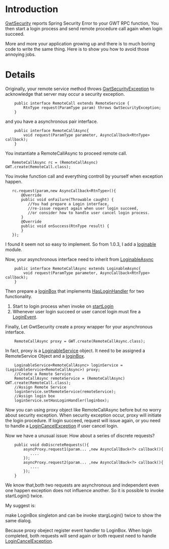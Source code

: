 # Introduction #
[GwtSecurity](http://code.google.com/p/gwtsecurity/) reports Spring Security Error to your GWT RPC function,
You then start a login process and send remote procedure call again when login succeed.

More and more your application growing up and there is to much boring code to write the same thing.
Here is to show you how to avoid those annoying jobs.

# Details #
Originally, your remote service method throws [GwtSecurityException](http://gwtsecurity.googlecode.com/svn/javadoc/latest/com/gwt/ss/client/exceptions/GwtSecurityException.html) to acknowledge that server may occur a security exception.
```
    public interface RemoteCall extends RemoteService {
        RtnType request(ParamType param) throws GwtSecurityException;
    }
```
and you have a asynchronous pair interface.
```
    public interface RemoteCallAsync{
        void request(ParamType parameter, AsyncCallback<RtnType> callback);
    }
```
You instantiate a RemoteCallAsync to proceed remote call.
```
   RemoteCallAsync rc = (RemoteCallAsync) GWT.create(RemoteCall.class);  
```
You invoke function call and everything controll by yourself when exception happen.
```
   rc.request(param,new AsyncCallback<RtnType>(){
       @Override
       public void onFailure(Throwable caught) {
          //You had prepare a Login interface,
          //re-issue request again when user login succeed,
          //or consider how to handle user cancel login process.
       }
       @Override
       public void onSuccess(RtnType result) {
       }
   });
```

I found it seem not so easy to implement.
So from 1.0.3, I add a [loginable](http://gwtsecurity.googlecode.com/svn/javadoc/latest/com/gwt/ss/client/loginable/package-summary.html) module.

Now, your asynchronous interface need to inherit from [LoginableAsync](http://gwtsecurity.googlecode.com/svn/javadoc/latest/com/gwt/ss/client/loginable/LoginableAsync.html)
```
    public interface RemoteCallAsync extends LoginableAsync{
        void request(ParamType parameter, AsyncCallback<RtnType> callback);
    }
```

Then prepare a [loginBox](http://gwtsecurity.googlecode.com/svn/javadoc/latest/com/gwt/ss/client/loginable/AbstractLoginBox.html) that implements [HasLoginHandler](http://gwtsecurity.googlecode.com/svn/javadoc/latest/com/gwt/ss/client/loginable/HasLoginHandler.html)
for two functionality.
  1. Start to login process when invoke on [startLogin](http://gwtsecurity.googlecode.com/svn/javadoc/latest/com/gwt/ss/client/loginable/HasLoginHandler.html#startLogin(java.lang.Throwable))
  1. Whenever user login succeed or user cancel login must fire a [LoginEvent](http://gwtsecurity.googlecode.com/svn/javadoc/latest/com/gwt/ss/client/loginable/LoginEvent.html).

Finally, Let GwtSecurity create a proxy wrapper for your asynchronous interface.
```
    RemoteCallAsync proxy = GWT.create(RemoteCallAsync.class);
```

In fact, proxy is a [LoginableService](http://gwtsecurity.googlecode.com/svn/javadoc/latest/com/gwt/ss/client/loginable/LoginableService.html) object.
It need to be assigned a RemoteService Object and a [loginBox](http://gwtsecurity.googlecode.com/svn/javadoc/latest/com/gwt/ss/client/loginable/AbstractLoginBox.html).
```
    LoginableService<RemoteCallAsync> loginService = (LoginableService<RemoteCallAsync>) proxy;
    //Create a Remote Service
    RemoteCallAsync remoteService = (RemoteCallAsync) GWT.create(RemoteCall.class);
    //Assign Remote Service
    loginService.setRemoteService(remoteService);
    //Assign login box
    loginService.setHasLoginHandler(loginbox);
```

Now you can using proxy object like RemoteCallAsync before but no worry about security exception.
When security exception occur, proxy will initiate the login procedure.
If login succeed, request will issue again,
or you need to handle a [LoginCancelException](http://gwtsecurity.googlecode.com/svn/javadoc/latest/com/gwt/ss/client/loginable/LoginCancelException.html) if user cancel login.

Now we have a unusual issue: How about a series of discrete requests?
```
    public void doDiscreteRequests(){
        asyncProxy.request1(param... ,new AsyncCallBack<?> callback(){
           ....
        });
        asyncProxy.request2(param... ,new AsyncCallBack<?> callback(){
           ....
        });
    }
```
We know that,both two requests are asynchronous and independent even one happen exception does not influence another.
So it is possible to invoke startLogin() twice.

My suggest is:

make LoginBox singleton and can be invoke stargLogin() twice to show the same dialog.

Because proxy obeject register event handler to LoginBox.
When login completed, both requests will send again
or both request need to handle [LoginCancelException](http://gwtsecurity.googlecode.com/svn/javadoc/latest/com/gwt/ss/client/loginable/LoginCancelException.html).